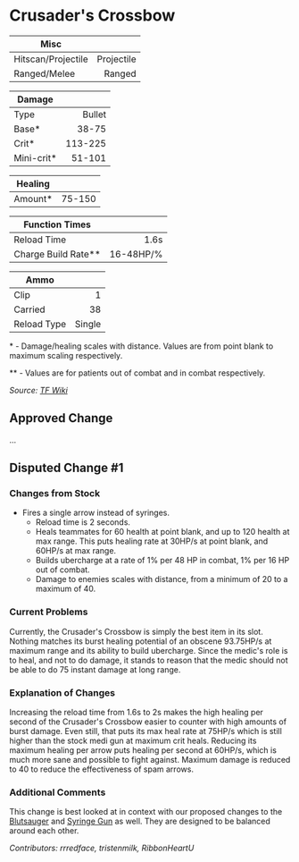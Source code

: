 # Crusader's Crossbow

| Misc               |            |
|--------------------|-----------:|
| Hitscan/Projectile | Projectile |
| Ranged/Melee       |     Ranged |

| Damage      |         |
|-------------|--------:|
| Type        |  Bullet |
| Base\*      |   38-75 |
| Crit\*      | 113-225 |
| Mini-crit\* |  51-101 |

| Healing   |         |
|-----------|--------:|
| Amount\*  |  75-150 |

| Function Times        |           |
|-----------------------|----------:|
| Reload Time           |      1.6s |
| Charge Build Rate\*\* | 16-48HP/% |

| Ammo        |        |
|-------------|-------:|
| Clip        |      1 |
| Carried     |     38 |
| Reload Type | Single |

\* - Damage/healing scales with distance. Values are from point blank to maximum scaling respectively.

\*\* - Values are for patients out of combat and in combat respectively.

*Source: [TF Wiki](https://wiki.teamfortress.com/wiki/Crusader%27s_Crossbow)*

## Approved Change
...

## Disputed Change #1

### Changes from Stock
* Fires a single arrow instead of syringes.
    * Reload time is 2 seconds.
    * Heals teammates for 60 health at point blank, and up to 120 health at max range. This puts healing rate at 30HP/s at point blank, and 60HP/s at max range.
    * Builds ubercharge at a rate of 1% per 48 HP in combat, 1% per 16 HP out of combat.
    * Damage to enemies scales with distance, from a minimum of 20 to a maximum of 40.

### Current Problems
Currently, the Crusader's Crossbow is simply the best item in its slot. Nothing matches its burst healing potential of an obscene 93.75HP/s at maximum range and its ability to build ubercharge. Since the medic's role is to heal, and not to do damage, it stands to reason that the medic should not be able to do 75 instant damage at long range.

### Explanation of Changes
Increasing the reload time from 1.6s to 2s makes the high healing per second of the Crusader's Crossbow easier to counter with high amounts of burst damage. Even still, that puts its max heal rate at 75HP/s which is still higher than the stock medi gun at maximum crit heals. Reducing its maximum healing per arrow puts healing per second at 60HP/s, which is much more sane and possible to fight against. Maximum damage is reduced to 40 to reduce the effectiveness of spam arrows.

### Additional Comments
This change is best looked at in context with our proposed changes to the [Blutsauger](blutsauger.md#disputed-change-1) and [Syringe Gun](syringe-gun.md#disputed-change-1) as well. They are designed to be balanced around each other.

*Contributors: rrredface, tristenmilk, RibbonHeartU*
